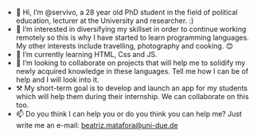 - 👋 Hi, I’m @servivo, a 28 year old PhD student in the field of political education, lecturer at the University and researcher. :)
- 👀 I’m interested in diversifying my skillset in order to continue working remotely so this is why I have started to learn programming languages. My other interests include travelling, photography and cooking. 😊 
- 🌱 I’m currently learning HTML, Css and JS.
- 💞️ I’m looking to collaborate on projects that will help me to solidify my newly acquired knowledge in these languages. Tell me how I can be of help and I will look into it.
- ⚒  My short-term goal is to develop and launch an app for my students which will help them during their internship. We can collaborate on this too. 
- 📫 Do you think I can help you or do you think you can help me? Just write me an e-mail: beatriz.matafora@uni-due.de

<!---
servivo/servivo is a ✨ special ✨ repository because its `README.md` (this file) appears on your GitHub profile.
You can click the Preview link to take a look at your changes.
--->
